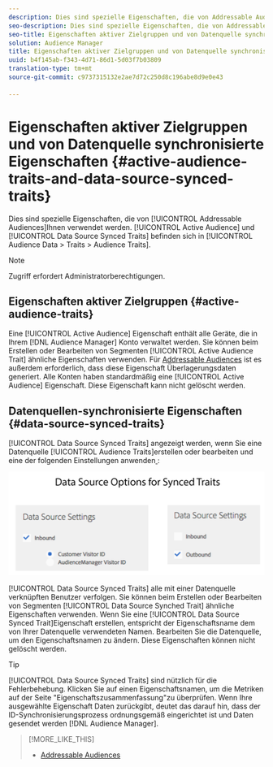 ```yaml
---
description: Dies sind spezielle Eigenschaften, die von Addressable Audiences verwendet werden. Aktive Zielgruppen- und Datenquelle-synchronisierte Eigenschaften befinden sich unter Zielgruppendaten > Eigenschaften > Zielgruppeneigenschaften.
seo-description: Dies sind spezielle Eigenschaften, die von Addressable Audiences verwendet werden. Aktive Zielgruppen- und Datenquelle-synchronisierte Eigenschaften befinden sich unter Zielgruppendaten > Eigenschaften > Zielgruppeneigenschaften.
seo-title: Eigenschaften aktiver Zielgruppen und von Datenquelle synchronisierte Eigenschaften
solution: Audience Manager
title: Eigenschaften aktiver Zielgruppen und von Datenquelle synchronisierte Eigenschaften
uuid: b4f145ab-f343-4d71-86d1-5d03f7b03809
translation-type: tm+mt
source-git-commit: c9737315132e2ae7d72c250d8c196abe8d9e0e43

---
```



# Eigenschaften aktiver Zielgruppen und von Datenquelle synchronisierte Eigenschaften {#active-audience-traits-and-data-source-synced-traits}

Dies sind spezielle Eigenschaften, die von [!UICONTROL Addressable Audiences]Ihnen verwendet werden. [!UICONTROL Active Audience] und [!UICONTROL Data Source Synced Traits] befinden sich in [!UICONTROL Audience Data > Traits > Audience Traits].

>[!NOTE]
>
>Zugriff erfordert Administratorberechtigungen.

## Eigenschaften aktiver Zielgruppen {#active-audience-traits}

Eine [!UICONTROL Active Audience] Eigenschaft enthält alle Geräte, die in Ihrem [!DNL Audience Manager] Konto verwaltet werden. Sie können beim Erstellen oder Bearbeiten von Segmenten [!UICONTROL Active Audience Trait] ähnliche Eigenschaften verwenden. Für [Addressable Audiences](../../features/addressable-audiences.md) ist es außerdem erforderlich, dass diese Eigenschaft Überlagerungsdaten generiert. Alle Konten haben standardmäßig eine [!UICONTROL Active Audience] Eigenschaft. Diese Eigenschaft kann nicht gelöscht werden.

## Datenquellen-synchronisierte Eigenschaften {#data-source-synced-traits}

[!UICONTROL Data Source Synced Traits] angezeigt werden, wenn Sie eine Datenquelle [!UICONTROL Audience Traits]erstellen oder bearbeiten und eine der folgenden Einstellungen anwenden[ ](../../features/manage-datasources.md#create-data-source) :

![](assets/datasource_synced.png)

[!UICONTROL Data Source Synced Traits] alle mit einer Datenquelle verknüpften Benutzer verfolgen. Sie können beim Erstellen oder Bearbeiten von Segmenten [!UICONTROL Data Source Synched Trait] ähnliche Eigenschaften verwenden. Wenn Sie eine [!UICONTROL Data Source Synced Trait]Eigenschaft erstellen, entspricht der Eigenschaftsname dem von Ihrer Datenquelle verwendeten Namen. Bearbeiten Sie die Datenquelle, um den Eigenschaftsnamen zu ändern. Diese Eigenschaften können nicht gelöscht werden.

>[!TIP]
>
>[!UICONTROL Data Source Synced Traits] sind nützlich für die Fehlerbehebung. Klicken Sie auf einen Eigenschaftsnamen, um die Metriken auf der Seite "Eigenschaftszusammenfassung"zu überprüfen. Wenn Ihre ausgewählte Eigenschaft Daten zurückgibt, deutet das darauf hin, dass der ID-Synchronisierungsprozess ordnungsgemäß eingerichtet ist und Daten gesendet werden [!DNL Audience Manager].

>[!MORE_LIKE_THIS]
>
>* [Addressable Audiences](../../features/addressable-audiences.md)

